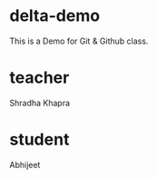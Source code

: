 # delta-demo
This is a Demo for Git &amp; Github class.
# teacher
Shradha Khapra
# student
Abhijeet
